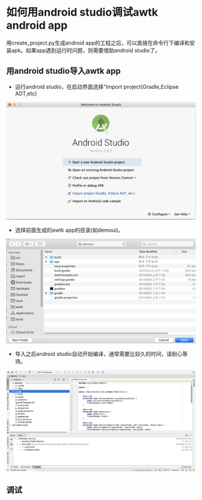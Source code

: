 # 如何用android studio调试awtk android app

用create_project.py生成android app的工程之后，可以直接在命令行下编译和安装apk。如果app遇到运行时问题，则需要借助android studio了。

## 用android studio导入awtk app

* 运行android studio，在启动界面选择"Import project(Gradle,Eclipse ADT,etc)

![](images/android_studio_start.png)

* 选择前面生成的awtk app的目录(如demoui)。

![](images/android_studion_import.png)

* 导入之后android studio自动开始编译，通常需要比较久的时间，请耐心等待。

![](images/android_studio_build.png)

## 调试



	
